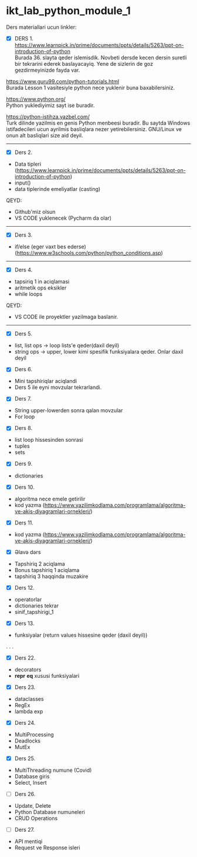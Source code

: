 # ikt_lab_python_module_1

Ders materiallari ucun linkler:
<br>
- [x] DERS 1. <br>
https://www.learnpick.in/prime/documents/ppts/details/5263/ppt-on-introduction-of-python <br>
Burada 36. slayta qeder islemisdik. Novbeti dersde kecen dersin suretli bir tekrarini ederek baslayacayiq. Yene de sizlerin de goz gezdirmeyinizde fayda var.

https://www.guru99.com/python-tutorials.html <br>
Burada Lesson 1 vasitesiyle python nece yuklenir buna baxabilersiniz.

https://www.python.org/ <br>
Python yuklediyimiz sayt ise buradir.

https://python-istihza.yazbel.com/ <br>
Turk dilinde yazilmis en genis Python menbeesi buradir. Bu saytda Windows istifadecileri ucun ayrilmis basliqlara nezer yetirebilersiniz. GNU/Linux ve onun alt basliqlari size aid deyil.
<hr>

- [x] Ders 2. <br>

* Data tipleri (https://www.learnpick.in/prime/documents/ppts/details/5263/ppt-on-introduction-of-python)
* input()
* data tiplerinde emeliyatlar (casting)

QEYD:
* Github'miz olsun
* VS CODE yuklenecek (Pycharm da olar)

<hr>

- [x] Ders 3. <br>

* if/else (eger vaxt bes ederse) (https://www.w3schools.com/python/python_conditions.asp)
<hr>

- [x] Ders 4. <br>

* tapsiriq 1 in aciqlamasi
* aritmetik ops eksikler
* while loops

QEYD:
* VS CODE ile proyektler yazilmaga baslanir.
<hr>

- [x] Ders 5. <br>

* list, list ops -> loop lists'e qeder(daxil deyil)
* string ops -> upper, lower kimi spesifik funksiyalara qeder. Onlar daxil deyil

- [x] Ders 6. <br>
* Mini tapshiriqlar aciqlandi
* Ders 5 ile eyni movzular tekrarlandi.

- [x] Ders 7. <br>
* String upper-lowerden sonra qalan movzular
* For loop


- [x] Ders 8. <br>
* list loop hissesinden sonrasi
* tuples
* sets

- [x] Ders 9. <br>
* dictionaries

- [x] Ders 10. <br>
* algoritma nece emele getirilir
* kod yazma (https://www.yazilimkodlama.com/programlama/algoritma-ve-akis-diyagramlari-ornekleri/)

- [x] Ders 11. <br>
* kod yazma (https://www.yazilimkodlama.com/programlama/algoritma-ve-akis-diyagramlari-ornekleri/)

- [x] Əlavə dərs <br>
* Tapshiriq 2 aciqlama
* Bonus tapshiriq 1 aciqlama
* tapshiriq 3 haqqinda muzakire

- [x] Ders 12. <br>
* operatorlar
* dictionaries tekrar
* sinif_tapshirigi_1

- [x] Ders 13. <br>
* funksiyalar (return values hissesine qeder (daxil deyil))

.
.
.

- [x] Ders 22. <br>
* decorators
* __repr__ __eq__ xususi funksiyalari

- [x] Ders 23. <br>
* dataclasses
* RegEx
* lambda exp

- [x] Ders 24. <br>
* MultiProcessing
* Deadlocks
* MutEx

- [x] Ders 25. <br>
* MultiThreading numune (Covid)
* Database giris
* Select, Insert

- [ ] Ders 26. <br>
* Update, Delete
* Python Database numuneleri
* CRUD Operations

- [ ] Ders 27. <br>
* API mentiqi
* Request ve Response isleri
